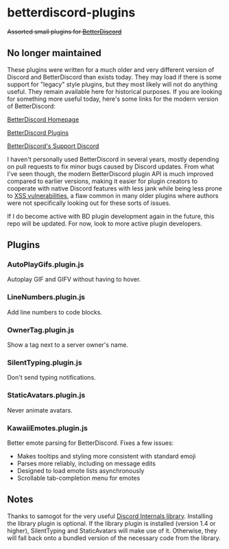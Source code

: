 # betterdiscord-plugins
~~Assorted small plugins for [BetterDiscord](https://github.com/Jiiks/BetterDiscordApp)~~

## No longer maintained
These plugins were written for a much older and very different version of Discord and BetterDiscord than exists today. They may load if there is some support for "legacy" style plugins, but they most likely will not do anything useful. They remain available here for historical purposes. If you are looking for something more useful today, here's some links for the modern version of BetterDiscord:

[BetterDiscord Homepage](https://betterdiscord.app/)

[BetterDiscord Plugins](https://betterdiscord.app/plugins)

[BetterDiscord's Support Discord](https://discord.gg/sbA3xCJ)

I haven't personally used BetterDiscord in several years, mostly depending on pull requests to fix minor bugs caused by Discord updates. From what I've seen though, the modern BetterDiscord plugin API is much improved compared to earlier versions, making it easier for plugin creators to cooperate with native Discord features with less jank while being less prone to [XSS vulnerabilities](https://en.wikipedia.org/wiki/Cross-site_scripting), a flaw common in many older plugins where authors were not specifically looking out for these sorts of issues. 

If I do become active with BD plugin development again in the future, this repo will be updated. For now, look to more active plugin developers.

## Plugins

### AutoPlayGifs.plugin.js
Autoplay GIF and GIFV without having to hover.

### LineNumbers.plugin.js
Add line numbers to code blocks.

### OwnerTag.plugin.js
Show a tag next to a server owner's name.

### SilentTyping.plugin.js
Don't send typing notifications.

### StaticAvatars.plugin.js
Never animate avatars.

### KawaiiEmotes.plugin.js
Better emote parsing for BetterDiscord. Fixes a few issues:

- Makes tooltips and styling more consistent with standard emoji
- Parses more reliably, including on message edits
- Designed to load emote lists asynchronously
- Scrollable tab-completion menu for emotes

## Notes

Thanks to samogot for the very useful [Discord Internals library](https://github.com/samogot/betterdiscord-plugins/tree/master/v2/1Lib%20Discord%20Internals). Installing the library plugin is optional. If the library plugin is installed (version 1.4 or higher), SilentTyping and StaticAvatars will make use of it. Otherwise, they will fall back onto a bundled version of the necessary code from the library.
